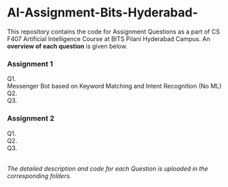# AI-Assignment-Bits-Hyderabad-

This repository contains the code for Assignment Questions as a part of CS F407 Artificial Intelligence Course at BITS Pilani Hyderabad Campus. 
An **overview of each question** is given below.

### Assignment 1 <br />
  Q1.<br /> Messenger Bot based on Keyword Matching and Intent Recognition (No ML)
  Q2.<br />
  Q3.<br />
### Assignment 2 <br />
  Q1.<br />
  Q2.<br />
  Q3.<br />

<br />
<html>
  <i>The detailed description and code for each Question is uploaded in the corresponding folders.</i>
</html>  
